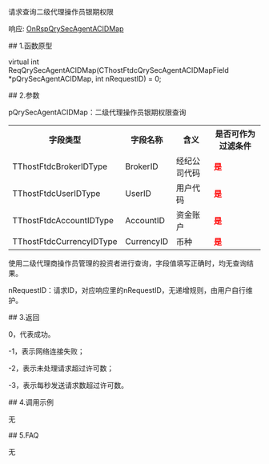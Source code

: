 <p>请求查询二级代理操作员银期权限</p>
<p>响应: <a href="../../CTHOSTFTDCTRADERAPI/ONRSPQRYSECAGENTACIDMAP/">OnRspQrySecAgentACIDMap</a></p>
<span class="anchor" id="f677b632-5ce0-4eee-9d7e-04c63c9adda4"></span>
## 1.函数原型
<p>virtual int ReqQrySecAgentACIDMap(CThostFtdcQrySecAgentACIDMapField *pQrySecAgentACIDMap, int nRequestID) = 0;</p>
<span class="anchor" id="2abd7375-facf-4daa-955c-35298faddca7"></span>
## 2.参数
<p>pQrySecAgentACIDMap：二级代理操作员银期权限查询</p>
<table><tr><th style="TEXT-ALIGN: center;">字段类型</th><th style="TEXT-ALIGN: center;">字段名称</th><th style="TEXT-ALIGN: center;">含义</th><th style="TEXT-ALIGN: center;">是否可作为过滤条件</th></tr><tr><td style="TEXT-ALIGN: left;">TThostFtdcBrokerIDType</td>
<td style="TEXT-ALIGN: left;">BrokerID</td>
<td style="TEXT-ALIGN: left;">经纪公司代码</td>
<td style="TEXT-ALIGN: left;"><strong><font color="#FF0000">是</font></strong></td>
</tr>
<tr><td style="TEXT-ALIGN: left;">TThostFtdcUserIDType</td>
<td style="TEXT-ALIGN: left;">UserID</td>
<td style="TEXT-ALIGN: left;">用户代码</td>
<td style="TEXT-ALIGN: left;"><strong><font color="#FF0000">是</font></strong></td>
</tr>
<tr><td style="TEXT-ALIGN: left;">TThostFtdcAccountIDType</td>
<td style="TEXT-ALIGN: left;">AccountID</td>
<td style="TEXT-ALIGN: left;">资金账户</td>
<td style="TEXT-ALIGN: left;"><strong><font color="#FF0000">是</font></strong></td>
</tr>
<tr><td style="TEXT-ALIGN: left;">TThostFtdcCurrencyIDType</td>
<td style="TEXT-ALIGN: left;">CurrencyID</td>
<td style="TEXT-ALIGN: left;">币种</td>
<td style="TEXT-ALIGN: left;"><strong><font color="#FF0000">是</font></strong></td>
</tr>
</table>
<p>使用二级代理商操作员管理的投资者进行查询，字段值填写正确时，均无查询结果。</p>
<p>nRequestID：请求ID，对应响应里的nRequestID，无递增规则，由用户自行维护。</p>
<span class="anchor" id="af2ff970-e601-49d7-bfdc-ed6051033acf"></span>
## 3.返回
<p>0，代表成功。</p>
<p>-1，表示网络连接失败；</p>
<p>-2，表示未处理请求超过许可数；</p>
<p>-3，表示每秒发送请求数超过许可数。</p>
<span class="anchor" id="16ded55f-706c-464a-b5b7-8072697d0ccc"></span>
## 4.调用示例
<p>无</p>
<span class="anchor" id="90fbd3e7-6685-4a73-978e-ab6d228dd7e4"></span>
## 5.FAQ
<p>无</p>
